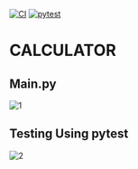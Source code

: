[![CI](https://github.com/nidhigupta2311/264004-MiniProject-Python/actions/workflows/main.yml/badge.svg)](https://github.com/nidhigupta2311/264004-MiniProject-Python/actions/workflows/main.yml)
[![pytest](https://github.com/nidhigupta2311/264004-MiniProject-Python/actions/workflows/pyTest.yml/badge.svg)](https://github.com/nidhigupta2311/264004-MiniProject-Python/actions/workflows/pyTest.yml)


# CALCULATOR





## Main.py
![1](https://user-images.githubusercontent.com/44321700/116779221-a4194a00-aa92-11eb-8053-404980480f87.PNG)


## Testing Using pytest
![2](https://user-images.githubusercontent.com/44321700/116779228-a9769480-aa92-11eb-8564-ea0cf838c9e8.PNG)


